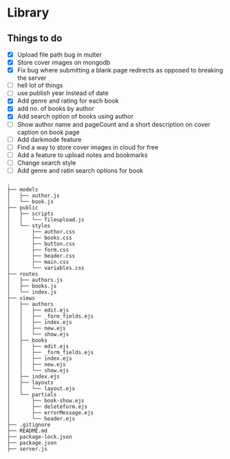 # Library 

## Things to do

- [X] Upload file path bug in multer
- [X] Store cover images on mongodb
- [X] Fix bug where submitting a blank page redirects as opposed to breaking the server
- [ ] hell lot of things
- [ ] use publish year instead of date
- [X] Add genre and rating for each book 
- [X] add no. of books by author
- [X] Add search option of books using author
- [ ] Show author name and pageCount and a short description on cover caption on book page
- [ ] Add darkmode feature
- [ ] Find a way to store cover images in cloud for free 
- [ ] Add a feature to upload notes and bookmarks
- [ ] Change search style
- [ ] Add genre and ratin search options for book

```
.
├── models
│   ├── author.js
│   └── book.js
├── public
│   ├── scripts
│   │   └── fileupload.js
│   └── styles
│       ├── author.css
│       ├── books.css
│       ├── button.css
│       ├── form.css
│       ├── header.css
│       ├── main.css
│       └── variables.css
├── routes
│   ├── authors.js
│   ├── books.js
│   └── index.js
├── views
│   ├── authors
│   │   ├── edit.ejs
│   │   ├── _form_fields.ejs
│   │   ├── index.ejs
│   │   ├── new.ejs
│   │   └── show.ejs
│   ├── books
│   │   ├── edit.ejs
│   │   ├── _form_fields.ejs
│   │   ├── index.ejs
│   │   ├── new.ejs
│   │   └── show.ejs
│   ├── index.ejs
│   ├── layouts
│   │   └── layout.ejs
│   └── partials
│       ├── book-show.ejs
│       ├── deleteform.ejs
│       ├── errorMessage.ejs
│       └── header.ejs
├── .gitignore
├── README.md
├── package-lock.json
├── package.json
├── server.js

```